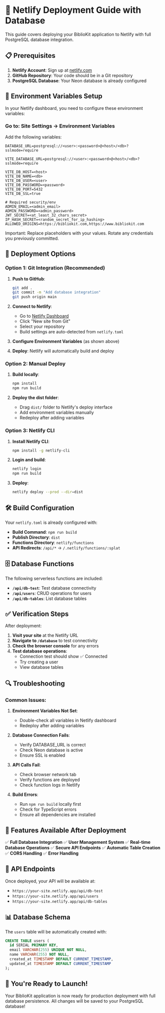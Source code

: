 # 🚀 Netlify Deployment Guide with Database

This guide covers deploying your BiblioKit application to Netlify with full PostgreSQL database integration.

## 📋 Prerequisites

1. **Netlify Account**: Sign up at [netlify.com](https://netlify.com)
2. **GitHub Repository**: Your code should be in a Git repository
3. **PostgreSQL Database**: Your Neon database is already configured

## 🔧 Environment Variables Setup

In your Netlify dashboard, you need to configure these environment variables:

### Go to: Site Settings → Environment Variables

Add the following variables:

```
DATABASE_URL=postgresql://<user>:<password>@<host>/<db>?sslmode=require

VITE_DATABASE_URL=postgresql://<user>:<password>@<host>/<db>?sslmode=require

VITE_DB_HOST=<host>
VITE_DB_NAME=<db>
VITE_DB_USER=<user>
VITE_DB_PASSWORD=<password>
VITE_DB_PORT=5432
VITE_DB_SSL=true

# Required security/env
ADMIN_EMAIL=<admin_email>
ADMIN_PASSWORD=<admin_password>
JWT_SECRET=<at_least_32_chars_secret>
IP_HASH_SECRET=<random_secret_for_ip_hashing>
ALLOWED_ORIGINS=https://bibliokit.com,https://www.bibliokit.com
```

Important: Replace placeholders with your values. Rotate any credentials you previously committed.

## 🚀 Deployment Options

### Option 1: Git Integration (Recommended)

1. **Push to GitHub**:
   ```bash
   git add .
   git commit -m "Add database integration"
   git push origin main
   ```

2. **Connect to Netlify**:
   - Go to [Netlify Dashboard](https://app.netlify.com)
   - Click "New site from Git"
   - Select your repository
   - Build settings are auto-detected from `netlify.toml`

3. **Configure Environment Variables** (as shown above)

4. **Deploy**: Netlify will automatically build and deploy

### Option 2: Manual Deploy

1. **Build locally**:
   ```bash
   npm install
   npm run build
   ```

2. **Deploy the dist folder**:
   - Drag `dist/` folder to Netlify's deploy interface
   - Add environment variables manually
   - Redeploy after adding variables

### Option 3: Netlify CLI

1. **Install Netlify CLI**:
   ```bash
   npm install -g netlify-cli
   ```

2. **Login and build**:
   ```bash
   netlify login
   npm run build
   ```

3. **Deploy**:
   ```bash
   netlify deploy --prod --dir=dist
   ```

## 🛠️ Build Configuration

Your `netlify.toml` is already configured with:

- **Build Command**: `npm run build`
- **Publish Directory**: `dist`
- **Functions Directory**: `netlify/functions`
- **API Redirects**: `/api/*` → `/.netlify/functions/:splat`

## 🗄️ Database Functions

The following serverless functions are included:

- **`/api/db-test`**: Test database connectivity
- **`/api/users`**: CRUD operations for users
- **`/api/db-tables`**: List database tables

## ✅ Verification Steps

After deployment:

1. **Visit your site** at the Netlify URL
2. **Navigate to `/database`** to test connectivity
3. **Check the browser console** for any errors
4. **Test database operations**:
   - Connection test should show ✅ Connected
   - Try creating a user
   - View database tables

## 🔍 Troubleshooting

### Common Issues:

1. **Environment Variables Not Set**:
   - Double-check all variables in Netlify dashboard
   - Redeploy after adding variables

2. **Database Connection Fails**:
   - Verify DATABASE_URL is correct
   - Check Neon database is active
   - Ensure SSL is enabled

3. **API Calls Fail**:
   - Check browser network tab
   - Verify functions are deployed
   - Check function logs in Netlify

4. **Build Errors**:
   - Run `npm run build` locally first
   - Check for TypeScript errors
   - Ensure all dependencies are installed

## 📱 Features Available After Deployment

✅ **Full Database Integration**
✅ **User Management System**
✅ **Real-time Database Operations**
✅ **Secure API Endpoints**
✅ **Automatic Table Creation**
✅ **CORS Handling**
✅ **Error Handling**

## 🔗 API Endpoints

Once deployed, your API will be available at:

- `https://your-site.netlify.app/api/db-test`
- `https://your-site.netlify.app/api/users`
- `https://your-site.netlify.app/api/db-tables`

## 📊 Database Schema

The `users` table will be automatically created with:

```sql
CREATE TABLE users (
  id SERIAL PRIMARY KEY,
  email VARCHAR(255) UNIQUE NOT NULL,
  name VARCHAR(255) NOT NULL,
  created_at TIMESTAMP DEFAULT CURRENT_TIMESTAMP,
  updated_at TIMESTAMP DEFAULT CURRENT_TIMESTAMP
);
```

## 🎉 You're Ready to Launch!

Your BiblioKit application is now ready for production deployment with full database persistence. All changes will be saved to your PostgreSQL database! 
